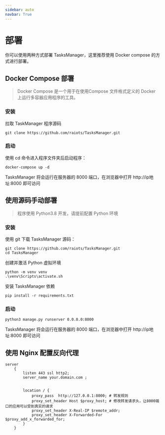 ```yaml
---
sidebar: auto
navbar: True
---
```


# 部署

你可以使用两种方式部署 TasksManager，这里推荐使用 Docker compose 的方式进行部署。

## Docker Compose 部署

> Docker Compose 是一个用于在使用Compose 文件格式定义的 Docker 上运行多容器应用程序的工具。

### 安装

拉取 TaskManager 程序源码

```shell
git clone https://github.com/raiots/TasksManager.git
```

### 启动
使用 cd 命令进入程序文件夹后启动程序：

```shell
docker-compose up -d
```

TasksManager 将会运行在服务器的 8000 端口，在浏览器中打开 http://ip地址:8000 即可访问

## 使用源码手动部署

> 程序使用 Python3.8 开发，请提前配置 Python 环境

### 安装

使用 git 下载 TasksManager 源码：

```shell
git clone https://github.com/raiots/TasksManager.git
cd TasksManager
```

创建并激活 Python 虚拟环境

```shell
python -m venv venv
.\venv\Scripts\activate.sh
```

安装 TasksManager 依赖

```shell
pip install -r requirements.txt
```

### 启动

```shell
python3 manage.py runserver 0.0.0.0:8000
```

TasksManager 将会运行在服务器的 8000 端口，在浏览器中打开 http://ip地址:8000 即可访问

## 使用 Nginx 配置反向代理

```
server
    {
        listen 443 ssl http2;
        server_name your.domain.com ;


        location / {
            proxy_pass  http://127.0.0.1:8000; # 转发规则
            proxy_set_header Host $proxy_host; # 修改转发请求头，让8000端口的应用可以受到真实的请求
            proxy_set_header X-Real-IP $remote_addr;
            proxy_set_header X-Forwarded-For $proxy_add_x_forwarded_for;
        }
    }
```